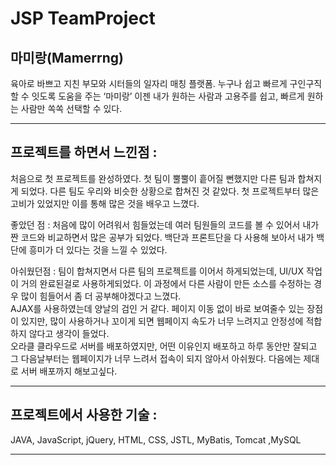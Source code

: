 # JSP TeamProject
## 마미랑(Mamerrng)
육아로 바쁘고 지친 부모와 시터들의 일자리 매칭 플랫폼.
누구나 쉽고 빠르게 구인구직할 수 잇도록 도움을 주는 ‘마미랑’
이젠 내가 원하는 사람과 고용주를 쉽고, 빠르게 원하는 사람만 쏙쏙 선택할 수 있다.

***

## 프로젝트를 하면서 느낀점 :
처음으로 첫 프로젝트를 완성하였다. 첫 팀이 뿔뿔이 흩어질 뻔했지만 다른 팀과 합쳐지게 되었다. 다른 팀도 우리와 비슷한 상황으로 합쳐진 것 같았다. 첫 프로젝트부터 많은 고비가 있었지만 이를 통해 많은 것을 배우고 느꼈다.  

좋았던 점 : 처음에 많이 어려워서 힘들었는데 여러 팀원들의 코드를 볼 수 있어서 내가 짠 코드와 비교하면서 많은 공부가 되었다. 백단과 프론트단을 다 사용해 보아서 내가 백단에 흥미가 더 있다는 것을 느낄 수 있었다.

아쉬웠던점 : 팀이 합쳐지면서 다른 팀의 프로젝트를 이어서 하게되었는데, UI/UX 작업이 거의 완료된걸로 사용하게되었다. 이 과정에서 다른 사람이 만든 소스를 수정하는 경우 많이 힘들어서 좀 더 공부해야겠다고 느꼈다.  
AJAX를 사용하였는데 양날의 검인 거 같다. 페이지 이동 없이 바로 보여줄수 있는 장점이 있지만, 많이 사용하거나 꼬이게 되면 웹페이지 속도가 너무 느려지고 안정성에 적합하지 않다고 생각이 들었다.  
오라클 클라우드로 서버를 배포하였지만, 어떤 이유인지 배포하고 하루 동안만 잘되고 그 다음날부터는 웹페이지가 너무 느려서 접속이 되지 않아서 아쉬웠다. 다음에는 제대로 서버 배포까지 해보고싶다.

***
## 프로젝트에서 사용한 기술 : 
JAVA, JavaScript, jQuery, HTML, CSS, JSTL, MyBatis, Tomcat ,MySQL
***
